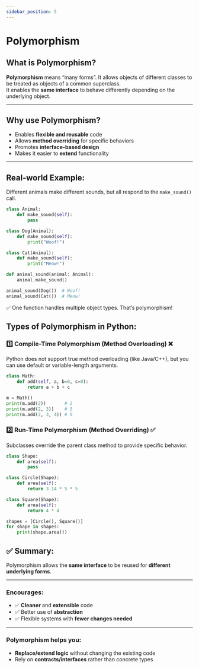 ```yaml
---
sidebar_position: 5
---
```


# Polymorphism

## What is Polymorphism?

**Polymorphism** means “many forms”. It allows objects of different classes to be treated as objects of a common superclass.  
It enables the **same interface** to behave differently depending on the underlying object.

---

## Why use Polymorphism?

- Enables **flexible and reusable** code  
- Allows **method overriding** for specific behaviors  
- Promotes **interface-based design**  
- Makes it easier to **extend** functionality

---

## Real-world Example:

Different animals make different sounds, but all respond to the `make_sound()` call.

```Python
class Animal:
    def make_sound(self):
        pass

class Dog(Animal):
    def make_sound(self):
        print("Woof!")

class Cat(Animal):
    def make_sound(self):
        print("Meow!")

def animal_sound(animal: Animal):
    animal.make_sound()

animal_sound(Dog())  # Woof!
animal_sound(Cat())  # Meow!
```
✅ One function handles multiple object types. That’s polymorphism!


## Types of Polymorphism in Python:

### 1️⃣ Compile-Time Polymorphism (Method Overloading) ❌
Python does not support true method overloading (like Java/C++), but you can use default or variable-length arguments.

```Python
class Math:
    def add(self, a, b=0, c=0):
        return a + b + c

m = Math()
print(m.add(2))       # 2
print(m.add(2, 3))    # 5
print(m.add(2, 3, 4)) # 9
```
### 2️⃣ Run-Time Polymorphism (Method Overriding) ✅
Subclasses override the parent class method to provide specific behavior.

```Python
class Shape:
    def area(self):
        pass

class Circle(Shape):
    def area(self):
        return 3.14 * 5 * 5

class Square(Shape):
    def area(self):
        return 4 * 4

shapes = [Circle(), Square()]
for shape in shapes:
    print(shape.area())
```
## ✅ Summary:

Polymorphism allows the **same interface** to be reused for **different underlying forms**.

---


### Encourages:

- ✅ **Cleaner** and **extensible** code  
- ✅ Better use of **abstraction**  
- ✅ Flexible systems with **fewer changes needed**

---

### Polymorphism helps you:

- **Replace/extend logic** without changing the existing code  
- Rely on **contracts/interfaces** rather than concrete types




